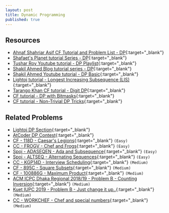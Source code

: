 ```yaml
---
layout: post
title: Dynamic Programming
published: true
---
```


## Resources
- [Ahnaf Shahriar Asif CF Tutorial and Problem List - DP](https://codeforces.com/blog/entry/67679){:target="_blank"}
- [Shafaet's Planet tutorial Series - DP](http://www.shafaetsplanet.com/?p=1022){:target="_blank"}
- [Tushar Roy Youtube tutorial - DP Playlist](https://www.youtube.com/playlist?list=PLrmLmBdmIlpsHaNTPP_jHHDx_os9ItYXr){:target="_blank"}
- [Shakil Ahmed Blog tutorial series - DP](http://shakilcompetitiveprogramming.blogspot.com/search/label/DP){:target="_blank"}
- [Shakil Ahmed Youtube tutorial - DP Basic](https://www.youtube.com/watch?v=KvgpHiCnvFw){:target="_blank"}
- [Lightoj tutorial - Longest Increasing Subsequence (LIS)](http://lightoj.com/article_show.php?article=1000){:target="_blank"}
- [Tarango Khan CF tutorial - Digit DP](https://codeforces.com/blog/entry/53960){:target="_blank"}
- [CF tutorial - DP with Bitmasks](https://codeforces.com/blog/entry/337){:target="_blank"}
- [CF tutorial - Non-Trivial DP Tricks](https://codeforces.com/blog/entry/47764){:target="_blank"}


## Related Problems

- [Lightoj DP Section](http://lightoj.com/volume_problemcategory.php?category=Dynamic%20Programming){:target="_blank"}
- [AtCoder DP Contest](https://atcoder.jp/contests/dp){:target="_blank"}
- [CF - 118D - Caesar's Legions](https://codeforces.com/problemset/problem/118/D){:target="_blank"} `(Easy)`
- [CC - FROGV - Chef and Frogs](https://www.codechef.com/problems/FROGV){:target="_blank"} `(Easy)`
- [Spoj - ADASEQEN - Ada and Subsequence](https://www.spoj.com/problems/ADASEQEN){:target="_blank"} `(Easy)`
- [Spoj - ALTSEQ - Alternating Sequences](https://www.spoj.com/problems/ALTSEQ/){:target="_blank"} `(Easy)`
- [CC - KGP14D - Interview Scheduling](https://www.codechef.com/problems/KGP14D){:target="_blank"} `(Medium)`
- [CF - 895C - Square Subsets](https://codeforces.com/contest/895/problem/C){:target="_blank"} `(Medium)`
- [CF - 100886G - Maximum Product](https://codeforces.com/gym/100886/problem/G){:target="_blank"} `(Medium)`
- [ACM ICPC Dhaka Regional 2018/19 - Problem B - Counting Inversion](https://codeforces.com/gym/102040/attachments/download/8231/20182019-acmicpc-asia-dhaka-regional-contest-en.pdf){:target="_blank"} `(Medium)`
- [Kuet IUPC 2019 - Problem B - Just change it up..](https://drive.google.com/file/d/1dch9pbqnoe3cA_RDvO2UngWswUJkrDNa/view){:target="_blank"} `(Medium)`
- [CC - WORKCHEF - Chef and special numbers](https://www.codechef.com/problems/WORKCHEF){:target="_blank"} `(Medium)`
